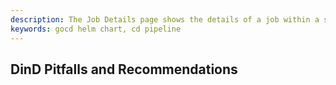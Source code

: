 ```yaml
---
description: The Job Details page shows the details of a job within a specific stage in your build pipeline.
keywords: gocd helm chart, cd pipeline
---
```


## DinD Pitfalls and Recommendations